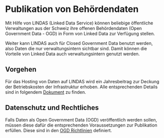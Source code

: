 # Publikation von Behördendaten

Mit Hilfe von LINDAS (Linked Data Service) können beliebige öffentliche Verwaltungen aus der Schweiz ihre offenen Behördendaten (Open Government Data - OGD) in Form von Linked Data zur Verfügung stellen.

Weiter kann LINDAS auch für Closed Government Data benutzt werden, also Daten die nur verwaltungsintern sichtbar sind. Damit können die Vorteile von Linked Data auch verwaltungsintern genutzt werden.

## Vorgehen

Für das Hosting von Daten auf LINDAS wird ein Jahresbeitrag zur Deckung der Betriebskosten der Infrastruktur erhoben. Alle entsprechenden Details sind in folgendem [Dokument](https://www.bar.admin.ch/dam/bar/de/dokumente/diverses/lindas_dienstleistung.pdf.download.pdf/LINDAS_Dienstleistung_de.pdf) zu finden.

## Datenschutz und Rechtliches

Falls Daten als Open Government Data (OGD) veröffentlich werden sollen, müssen diese dafür die entsprechenden Voraussetzungen zur Publikation erfüllen. Diese sind in den [OGD Richtlinien](https://handbook.opendata.swiss/de/content/glossar/bibliothek/ogd-richtlinien.html) definiert.
